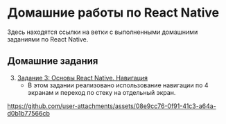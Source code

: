 # Домашние работы по React Native

Здесь находятся ссылки на ветки с выполненными домашними заданиями по React Native.

## Домашние задания

3. [Задание 3: Основы React Native. Навигация](https://github.com/atreidesdev/react-native-itis/tree/homework-3)
    - В этом задании реализовано использование навигации по 4 экранам и переход по стеку на отдельный экран.

https://github.com/user-attachments/assets/08e9cc76-0f91-41c3-a64a-d0b1b77566cb
